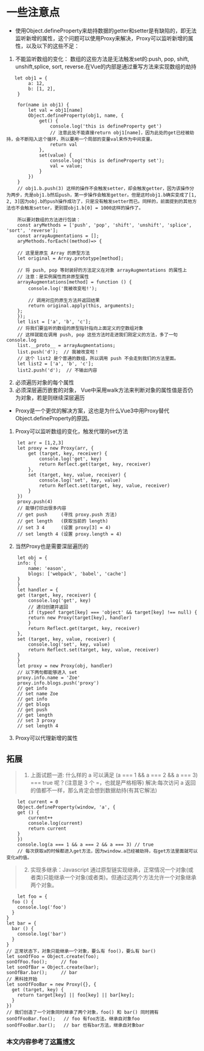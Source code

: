 # 一些注意点

* 使用Object.defineProperty来劫持数据的getter和setter是有缺陷的，即无法监听新增的属性，这个问题可以使用Proxy来解决，Proxy可以监听新增的属性，以及以下的这些不足：
1. 不能监听数组的变化： 数组的这些方法是无法触发set的:push, pop, shift, unshift,splice, sort, reverse.在Vue的内部是通过重写方法来实现数组的劫持
```
   let obj1 = {
        a: 12,
        b: [1, 2],
    }

    for(name in obj1) {
        let val = obj1[name]
        Object.defineProperty(obj1, name, {
            get() {
                console.log('this is defineProperty get')
                // 注意此处不能直接return obj1[name]，因为此处的get已经被劫持，会不断陷入这个循环，所以要用一个局部的变量val来作为中间变量。
                return val
            }, 
            set(value) {
                console.log('this is defineProperty set');
                val = value;
            }
        })
    }
    // obj1.b.push(3) 这样的操作不会触发setter，却会触发getter，因为该操作分为两步，先是obj1.b然后push，第一步操作会触发getter。但是这时obj1.b确实变成了[1, 2, 3]因为obj.b的push操作成功了，只是没有触发setter而已。同样的，前面提到的其他方法也不会触发setter，更别提obj1.b[0] = 1000这样的操作了。

    所以要对数组的方法进行包装：
    const aryMethods = ['push', 'pop', 'shift', 'unshift', 'splice', 'sort', 'reverse'];
    const arrayAugmentations = [];
    aryMethods.forEach((method)=> {

    // 这里是原生 Array 的原型方法
    let original = Array.prototype[method];

    // 将 push, pop 等封装好的方法定义在对象 arrayAugmentations 的属性上
    // 注意：是实例属性而非原型属性
    arrayAugmentations[method] = function () {
        console.log('我被改变啦!');

        // 调用对应的原生方法并返回结果
        return original.apply(this, arguments);
    };
    });
    let list = ['a', 'b', 'c'];
    // 将我们要监听的数组的原型指针指向上面定义的空数组对象
    // 这样就能在调用 push, pop 这些方法时走进我们刚定义的方法，多了一句 console.log
    list.__proto__ = arrayAugmentations;
    list.push('d');  // 我被改变啦！
    // 这个 list2 是个普通的数组，所以调用 push 不会走到我们的方法里面。
    let list2 = ['a', 'b', 'c'];
    list2.push('d');  // 不输出内容

```
2. 必须遍历对象的每个属性
3. 必须深层遍历嵌套的对象， Vue中采用walk方法来判断对象的属性值是否仍为对象，若是则继续深层遍历

* Proxy是一个更优的解决方案，这也是为什么Vue3中用Proxy替代Object.defineProperty的原因。

1. Proxy可以监听数组的变化，触发代理的set方法

```
    let arr = [1,2,3]
    let proxy = new Proxy(arr, {
        get (target, key, receiver) {
            console.log('get', key)
            return Reflect.get(target, key, receiver)
        },
        set (target, key, value, receiver) {
            console.log('set', key, value)
            return Reflect.set(target, key, value, receiver)
        }
    })
    proxy.push(4)
    // 能够打印出很多内容
    // get push     (寻找 proxy.push 方法)
    // get length   (获取当前的 length)
    // set 3 4      (设置 proxy[3] = 4)
    // set length 4 (设置 proxy.length = 4)
```

2. 当然Proxy也是需要深层遍历的

```
    let obj = {
    info: {
        name: 'eason',
        blogs: ['webpack', 'babel', 'cache']
    }
    }
    let handler = {
    get (target, key, receiver) {
        console.log('get', key)
        // 递归创建并返回
        if (typeof target[key] === 'object' && target[key] !== null) {
        return new Proxy(target[key], handler)
        }
        return Reflect.get(target, key, receiver)
    },
    set (target, key, value, receiver) {
        console.log('set', key, value)
        return Reflect.set(target, key, value, receiver)
    }
    }
    let proxy = new Proxy(obj, handler)
    // 以下两句都能够进入 set
    proxy.info.name = 'Zoe'
    proxy.info.blogs.push('proxy')
    // get info
    // set name Zoe
    // get info
    // get blogs
    // get push
    // get length
    // set 3 proxy
    // set length 4
```

3. Proxy可以代理新增的属性

## 拓展
> 1. 上面试题一道:
什么样的 a 可以满足 (a === 1 && a === 2 && a === 3) === true 呢？(注意是 3 个 =，也就是严格相等)
解决:每次访问 a 返回的值都不一样，那么肯定会想到数据劫持(有其它解法)

```
    let current = 0
    Object.defineProperty(window, 'a', {
    get () {
        current++
        console.log(current)
        return current
    }
    })
    console.log(a === 1 && a === 2 && a === 3) // true
    // 每次获取a的时候都进入get方法，因为window.a已经被劫持，在get方法里面就可以变化a的值。
```

> 2. 实现多继承：Javascript 通过原型链实现继承，正常情况一个对象(或者类)只能继承一个对象(或者类)。但通过这两个方法允许一个对象继承两个对象。

```
    let foo = {
  foo () {
    console.log('foo')
  }
}
let bar = {
  bar () {
    console.log('bar')
  }
}
// 正常状态下，对象只能继承一个对象，要么有 foo()，要么有 bar()
let sonOfFoo = Object.create(foo);
sonOfFoo.foo();     // foo
let sonOfBar = Object.create(bar);
sonOfBar.bar();     // bar
// 黑科技开始
let sonOfFooBar = new Proxy({}, {
  get (target, key) {
    return target[key] || foo[key] || bar[key];
  }
})
// 我们创造了一个对象同时继承了两个对象，foo() 和 bar() 同时拥有
sonOfFooBar.foo();   // foo 有foo方法，继承自对象foo
sonOfFooBar.bar();   // bar 也有bar方法，继承自对象bar
```






### 本文内容参考了[这篇博文](https://blog.csdn.net/qq_42833001/article/details/83302149 )